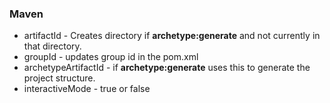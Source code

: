 ### Maven 

* artifactId - Creates directory if **archetype:generate** and not currently in that directory.
* groupId - updates group id in the pom.xml
* archetypeArtifactId - if **archetype:generate** uses this to generate the project structure.
* interactiveMode - true or false
